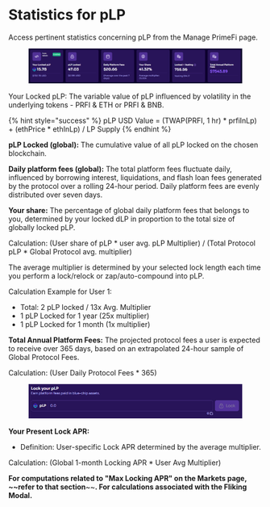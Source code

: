 # Statistics for pLP

Access pertinent statistics concerning pLP from the Manage PrimeFi page.

<figure><img src="../.gitbook/assets/image (137).png" alt=""><figcaption></figcaption></figure>

Your Locked pLP: The variable value of pLP influenced by volatility in the underlying tokens - PRFI & ETH or PRFI & BNB.

{% hint style="success" %}
pLP USD Value = (TWAP(PRFI, 1 hr) \* prfiInLp) + (ethPrice \* ethInLp) / LP Supply
{% endhint %}

**pLP Locked (global):** The cumulative value of all pLP locked on the chosen blockchain.

**Daily platform fees (global):** The total platform fees fluctuate daily, influenced by borrowing interest, liquidations, and flash loan fees generated by the protocol over a rolling 24-hour period. Daily platform fees are evenly distributed over seven days.

**Your share:** The percentage of global daily platform fees that belongs to you, determined by your locked dLP in proportion to the total size of globally locked pLP.

Calculation: (User share of pLP \* user avg. pLP Multiplier) / (Total Protocol pLP \* Global Protocol avg. multiplier)

The average multiplier is determined by your selected lock length each time you perform a lock/relock or zap/auto-compound into pLP.

Calculation Example for User 1:

* Total: 2 pLP locked / 13x Avg. Multiplier
* 1 pLP Locked for 1 year (25x multiplier)
* 1 pLP Locked for 1 month (1x multiplier)

**Total Annual Platform Fees:** The projected protocol fees a user is expected to receive over 365 days, based on an extrapolated 24-hour sample of Global Protocol Fees.

Calculation: (User Daily Protocol Fees \* 365)

<figure><img src="../.gitbook/assets/image (124).png" alt=""><figcaption></figcaption></figure>

**Your Present Lock APR:**

* Definition: User-specific Lock APR determined by the average multiplier.

Calculation: (Global 1-month Locking APR \* User Avg Multiplier)

**For computations related to "Max Locking APR" on the Markets page, \~\~refer to that section**\~\~**. For calculations associated with the Fliking Modal.**

